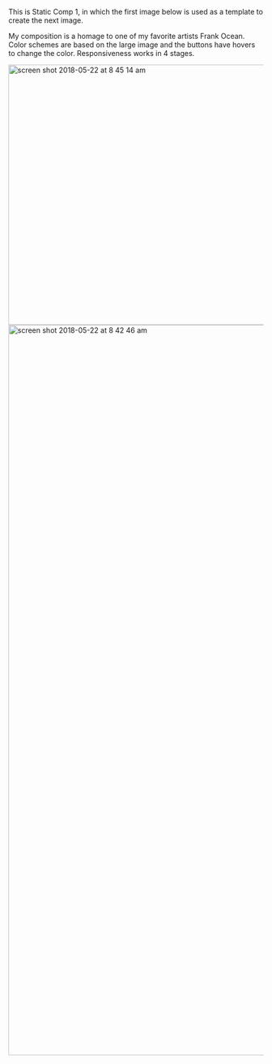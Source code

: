 This is Static Comp 1, in which the first image below is used as a template to create the next image.  

My composition is a homage to one of my favorite artists Frank Ocean.  Color schemes are based on the large image and the buttons have hovers to change the color.  Responsiveness works in 4 stages.

 <img width="513" alt="screen shot 2018-05-22 at 8 45 14 am" src="https://user-images.githubusercontent.com/25713264/40370002-7e1f6ec4-5d9c-11e8-910d-6bac22b51903.png">

<img width="1440" alt="screen shot 2018-05-22 at 8 42 46 am" src="https://user-images.githubusercontent.com/25713264/40369854-269af808-5d9c-11e8-8b01-d87f58794fbb.png">


